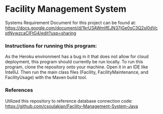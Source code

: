 # Facility Management System
Systems Requirement Document for this project can be found at: https://docs.google.com/document/d/1krU3AWmIfEJN37jGe0sC3Q2sl0dVcptNywzcaClFtG4/edit?usp=sharing

### Instructions for running this program:
As the Heroku environment has a bug in it that does not allow for cloud deployment, this program should currently be run locally.
To run this program, clone the repository onto your machine.  Open it in an IDE like IntelliJ.  Then run the main class files (Facility, FacilityMaintenance, and FacilityUsage) with the Maven build tool.

### References
Utilized this repository to reference database connection code: https://github.com/csoulakian/Facility-Management-System-Java